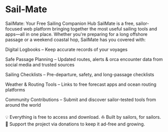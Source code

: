 # Sail-Mate
SailMate: Your Free Sailing Companion Hub SailMate is a free, sailor-focused web platform bringing together the most useful sailing tools and apps—all in one place. Whether you're preparing for a long offshore passage or a weekend coastal hop, SailMate has you covered with:

Digital Logbooks – Keep accurate records of your voyages

Safe Passage Planning – Updated routes, alerts & orca encounter data from social media and trusted sources

Sailing Checklists – Pre-departure, safety, and long-passage checklists

Weather & Routing Tools – Links to free forecast apps and ocean routing platforms

Community Contributions – Submit and discover sailor-tested tools from around the world

💡 Everything is free to access and download.
⛵ Built by sailors, for sailors.
💛 Support the project via donations to keep it ad-free and growing.

